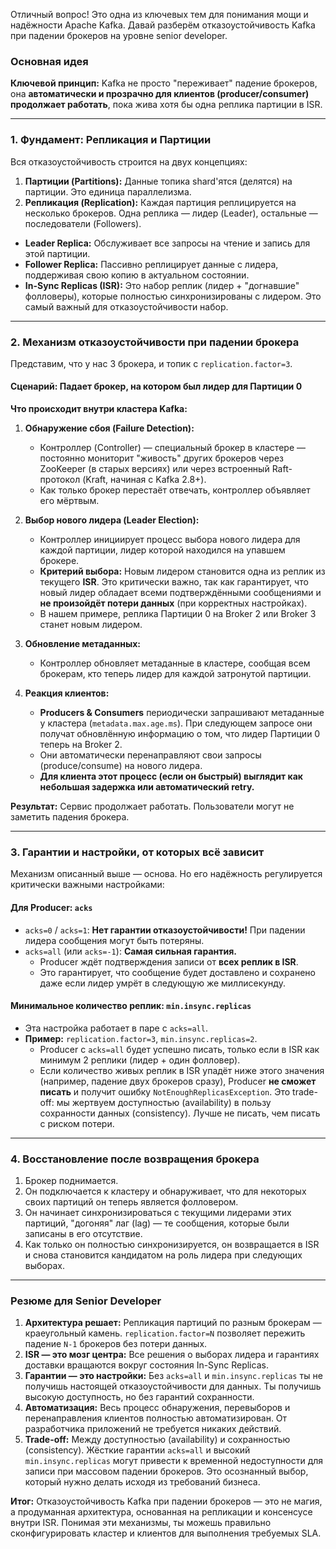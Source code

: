Отличный вопрос! Это одна из ключевых тем для понимания мощи и надёжности Apache Kafka. Давай разберём отказоустойчивость Kafka при падении брокеров на уровне senior developer.

### Основная идея

**Ключевой принцип:** Kafka не просто "переживает" падение брокеров, она **автоматически и прозрачно для клиентов (producer/consumer) продолжает работать**, пока жива хотя бы одна реплика партиции в ISR.

---

### 1. Фундамент: Репликация и Партиции

Вся отказоустойчивость строится на двух концепциях:

1.  **Партиции (Partitions):** Данные топика shard'ятся (делятся) на партиции. Это единица параллелизма.
2.  **Репликация (Replication):** Каждая партиция реплицируется на несколько брокеров. Одна реплика — лидер (Leader), остальные — последователи (Followers).



*   **Leader Replica:** Обслуживает все запросы на чтение и запись для этой партиции.
*   **Follower Replica:** Пассивно реплицирует данные с лидера, поддерживая свою копию в актуальном состоянии.
*   **In-Sync Replicas (ISR):** Это набор реплик (лидер + "догнавшие" фолловеры), которые полностью синхронизированы с лидером. Это самый важный для отказоустойчивости набор.

---

### 2. Механизм отказоустойчивости при падении брокера

Представим, что у нас 3 брокера, и топик с `replication.factor=3`.

#### Сценарий: Падает брокер, на котором был лидер для Партиции 0

**Что происходит внутри кластера Kafka:**

1.  **Обнаружение сбоя (Failure Detection):**
    *   Контроллер (Controller) — специальный брокер в кластере — постоянно мониторит "живость" других брокеров через ZooKeeper (в старых версиях) или через встроенный Raft-протокол (Kraft, начиная с Kafka 2.8+).
    *   Как только брокер перестаёт отвечать, контроллер объявляет его мёртвым.

2.  **Выбор нового лидера (Leader Election):**
    *   Контроллер инициирует процесс выбора нового лидера для каждой партиции, лидер которой находился на упавшем брокере.
    *   **Критерий выбора:** Новым лидером становится одна из реплик из текущего **ISR**. Это критически важно, так как гарантирует, что новый лидер обладает всеми подтверждёнными сообщениями и **не произойдёт потери данных** (при корректных настройках).
    *   В нашем примере, реплика Партиции 0 на Broker 2 или Broker 3 станет новым лидером.

3.  **Обновление метаданных:**
    *   Контроллер обновляет метаданные в кластере, сообщая всем брокерам, кто теперь лидер для каждой затронутой партиции.

4.  **Реакция клиентов:**
    *   **Producers & Consumers** периодически запрашивают метаданные у кластера (`metadata.max.age.ms`). При следующем запросе они получат обновлённую информацию о том, что лидер Партиции 0 теперь на Broker 2.
    *   Они автоматически перенаправляют свои запросы (produce/consume) на нового лидера.
    *   **Для клиента этот процесс (если он быстрый) выглядит как небольшая задержка или автоматический retry.**

**Результат:** Сервис продолжает работать. Пользователи могут не заметить падения брокера.

---

### 3. Гарантии и настройки, от которых всё зависит

Механизм описанный выше — основа. Но его надёжность регулируется критически важными настройками:

#### Для Producer: `acks`

*   `acks=0` / `acks=1`: **Нет гарантии отказоустойчивости!** При падении лидера сообщения могут быть потеряны.
*   `acks=all` (или `acks=-1`): **Самая сильная гарантия.**
    *   Producer ждёт подтверждения записи от **всех реплик в ISR**.
    *   Это гарантирует, что сообщение будет доставлено и сохранено даже если лидер умрёт в следующую же миллисекунду.

#### Минимальное количество реплик: `min.insync.replicas`

*   Эта настройка работает в паре с `acks=all`.
*   **Пример:** `replication.factor=3`, `min.insync.replicas=2`.
    *   Producer с `acks=all` будет успешно писать, только если в ISR как минимум 2 реплики (лидер + один фолловер).
    *   Если количество живых реплик в ISR упадёт ниже этого значения (например, падение двух брокеров сразу), Producer **не сможет писать** и получит ошибку `NotEnoughReplicasException`. Это trade-off: мы жертвуем доступностью (availability) в пользу сохранности данных (consistency). Лучше не писать, чем писать с риском потери.

---

### 4. Восстановление после возвращения брокера

1.  Брокер поднимается.
2.  Он подключается к кластеру и обнаруживает, что для некоторых своих партиций он теперь является фолловером.
3.  Он начинает синхронизироваться с текущими лидерами этих партиций, "догоняя" лаг (lag) — те сообщения, которые были записаны в его отсутствие.
4.  Как только он полностью синхронизируется, он возвращается в ISR и снова становится кандидатом на роль лидера при следующих выборах.

---

### Резюме для Senior Developer

1.  **Архитектура решает:** Репликация партиций по разным брокерам — краеугольный камень. `replication.factor=N` позволяет пережить падение `N-1` брокеров без потери данных.
2.  **ISR — это мозг центра:** Все решения о выборах лидера и гарантиях доставки вращаются вокруг состояния In-Sync Replicas.
3.  **Гарантии — это настройки:** Без `acks=all` и `min.insync.replicas` ты не получишь настоящей отказоустойчивости для данных. Ты получишь высокую доступность, но без гарантий сохранности.
4.  **Автоматизация:** Весь процесс обнаружения, перевыборов и перенаправления клиентов полностью автоматизирован. От разработчика приложений не требуется никаких действий.
5.  **Trade-off:** Между доступностью (availability) и сохранностью (consistency). Жёсткие гарантии `acks=all` и высокий `min.insync.replicas` могут привести к временной недоступности для записи при массовом падении брокеров. Это осознанный выбор, который нужно делать исходя из требований бизнеса.

**Итог:** Отказоустойчивость Kafka при падении брокеров — это не магия, а продуманная архитектура, основанная на репликации и консенсусе внутри ISR. Понимая эти механизмы, ты можешь правильно сконфигурировать кластер и клиентов для выполнения требуемых SLA.